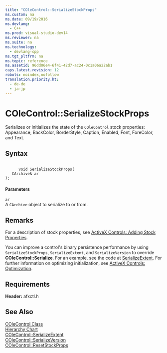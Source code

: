 ```yaml
---
title: "COleControl::SerializeStockProps"
ms.custom: na
ms.date: 09/19/2016
ms.devlang: 
  - C++
ms.prod: visual-studio-dev14
ms.reviewer: na
ms.suite: na
ms.technology: 
  - devlang-cpp
ms.tgt_pltfrm: na
ms.topic: reference
ms.assetid: 96dd06e4-6f41-42d7-ac24-0c1a06a22ab1
caps.latest.revision: 12
robots: noindex,nofollow
translation.priority.ht: 
  - de-de
  - ja-jp
---
```

# COleControl::SerializeStockProps
Serializes or initializes the state of the `COleControl` stock properties: Appearance, BackColor, BorderStyle, Caption, Enabled, Font, ForeColor, and Text.  
  
## Syntax  
  
```  
  
      void SerializeStockProps(  
   CArchive& ar   
);  
```  
  
#### Parameters  
 `ar`  
 A `CArchive` object to serialize to or from.  
  
## Remarks  
 For a description of stock properties, see [ActiveX Controls: Adding Stock Properties](../vs140/MFC-ActiveX-Controls--Adding-Stock-Properties.md).  
  
 You can improve a control's binary persistence performance by using `SerializeStockProps`, `SerializeExtent`, and `SerializeVersion` to override **COleControl::Serialize**. For an example, see the code at [SerializeExtent](../vs140/COleControl--SerializeExtent.md). For further information on optimizing initialization, see [ActiveX Controls: Optimization](../vs140/MFC-ActiveX-Controls--Optimization.md).  
  
## Requirements  
 **Header:** afxctl.h  
  
## See Also  
 [COleControl Class](../vs140/COleControl-Class.md)   
 [Hierarchy Chart](../vs140/Hierarchy-Chart.md)   
 [COleControl::SerializeExtent](../vs140/COleControl--SerializeExtent.md)   
 [COleControl::SerializeVersion](../vs140/COleControl--SerializeVersion.md)   
 [COleControl::ResetStockProps](../vs140/COleControl--ResetStockProps.md)
